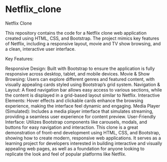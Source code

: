 # Netflix_clone
Netflix Clone

This repository contains the code for a Netflix clone web application created using HTML, CSS, and Bootstrap. The project mimics key features of Netflix, including a responsive layout, movie and TV show browsing, and a clean, interactive user interface.

Key Features:

Responsive Design: Built with Bootstrap to ensure the application is fully responsive across desktop, tablet, and mobile devices.
Movie & Show Browsing: Users can explore different genres and featured content, with visually appealing cards styled using Bootstrap’s grid system.
Navigation & Layout: A fixed navigation bar allows easy access to various sections, while the content is displayed in a grid-based layout similar to Netflix.
Interactive Elements: Hover effects and clickable cards enhance the browsing experience, making the interface feel dynamic and engaging.
Media Player (Simulated): Includes a media player interface that simulates streaming, providing a seamless user experience for content preview.
User-Friendly Interface: Utilizes Bootstrap components like carousels, modals, and buttons for easy navigation and interaction.
This clone is a great demonstration of front-end development using HTML, CSS, and Bootstrap, showing how to create modern, responsive web applications. It serves as a learning project for developers interested in building interactive and visually appealing web pages, as well as a foundation for anyone looking to replicate the look and feel of popular platforms like Netflix.
